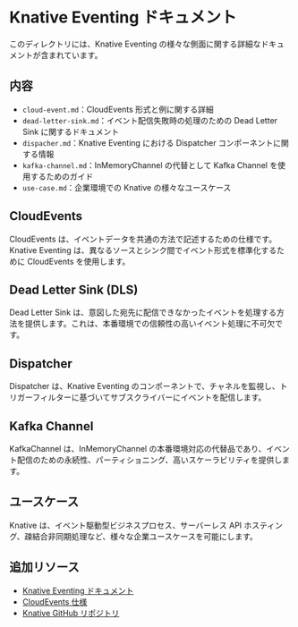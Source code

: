 # Knative Eventing ドキュメント

このディレクトリには、Knative Eventing の様々な側面に関する詳細なドキュメントが含まれています。

## 内容

- `cloud-event.md`：CloudEvents 形式と例に関する詳細
- `dead-letter-sink.md`：イベント配信失敗時の処理のための Dead Letter Sink に関するドキュメント
- `dispacher.md`：Knative Eventing における Dispatcher コンポーネントに関する情報
- `kafka-channel.md`：InMemoryChannel の代替として Kafka Channel を使用するためのガイド
- `use-case.md`：企業環境での Knative の様々なユースケース

## CloudEvents

CloudEvents は、イベントデータを共通の方法で記述するための仕様です。Knative Eventing は、異なるソースとシンク間でイベント形式を標準化するために CloudEvents を使用します。

## Dead Letter Sink (DLS)

Dead Letter Sink は、意図した宛先に配信できなかったイベントを処理する方法を提供します。これは、本番環境での信頼性の高いイベント処理に不可欠です。

## Dispatcher

Dispatcher は、Knative Eventing のコンポーネントで、チャネルを監視し、トリガーフィルターに基づいてサブスクライバーにイベントを配信します。

## Kafka Channel

KafkaChannel は、InMemoryChannel の本番環境対応の代替品であり、イベント配信のための永続性、パーティショニング、高いスケーラビリティを提供します。

## ユースケース

Knative は、イベント駆動型ビジネスプロセス、サーバーレス API ホスティング、疎結合非同期処理など、様々な企業ユースケースを可能にします。

## 追加リソース

- [Knative Eventing ドキュメント](https://knative.dev/docs/eventing/)
- [CloudEvents 仕様](https://cloudevents.io/)
- [Knative GitHub リポジトリ](https://github.com/knative)
